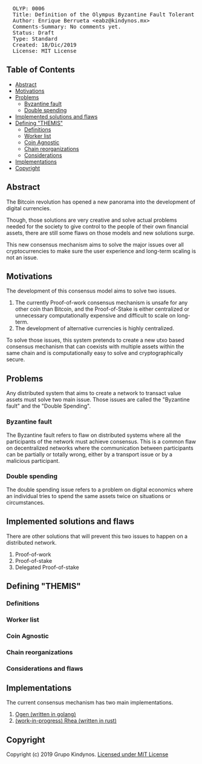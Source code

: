 <pre>
  OLYP: 0006
  Title: Definition of the Olympus Byzantine Fault Tolerant consensus system
  Author: Enrique Berrueta &lt;eabz@kindynos.mx&gt;
  Comments-Summary: No comments yet.
  Status: Draft
  Type: Standard
  Created: 18/Dic/2019
  License: MIT License
</pre>

## Table of Contents

* [Abstract](#abstract)
* [Motivations](#motivations)
* [Problems](#problems)
    * [Byzantine fault](#byzantine-fault)
    * [Double spending](#double-spending)
* [Implemented solutions and flaws](#implemented-solutions-and-flaws)
* [Defining "THEMIS"](#defining-themis)
    * [Definitions](#definitions)
    * [Worker list](#worker-list)
    * [Coin Agnostic](#coin-agnostic)
    * [Chain reorganizations](#chain-reorganizations)
    * [Considerations](#considerations-and-flaws)
* [Implementations](#implementations)
* [Copyright](#copyright)

## Abstract

The Bitcoin revolution has opened a new panorama into the development of digital currencies.

Though, those solutions are very creative and solve actual problems needed for the society to give control to the people of their own financial assets, there are still some flaws on those models and new solutions surge.

This new consensus mechanism aims to solve the major issues over all cryptocurrencies to make sure the user experience and long-term scaling is not an issue. 
    
## Motivations

The development of this consensus model aims to solve two issues. 

1. The currently Proof-of-work consensus mechanism is unsafe for any other coin than Bitcoin, and the Proof-of-Stake is either centralized or unnecessary computationally expensive and difficult to scale on long-term.
2. The development of alternative currencies is highly centralized.

To solve those issues, this system pretends to create a new utxo based consensus mechanism that can coexists with multiple assets within the same chain and is computationally easy to solve and cryptographically secure.

## Problems

Any distributed system that aims to create a network to transact value assets must solve two main issue. Those issues are called the "Byzantine fault" and the "Double Spending".

### Byzantine fault

The Byzantine fault refers to flaw on distributed systems where all the participants of the network must achieve consensus. This is a common flaw on decentralized networks where the communication between participants can be partially or totally wrong, either by a transport issue or by a malicious participant. 

### Double spending

The double spending issue refers to a problem on digital economics where an individual tries to spend the same assets twice on situations or circumstances.

## Implemented solutions and flaws

There are other solutions that will prevent this two issues to happen on a distributed network. 

1. Proof-of-work
2. Proof-of-stake
3. Delegated Proof-of-stake

## Defining "THEMIS"

### Definitions

### Worker list

### Coin Agnostic

### Chain reorganizations

### Considerations and flaws

## Implementations

The current consensus mechanism has two main implementations. 
1. [Ogen (written in golang)](https://github.com/grupokindynos/ogen)
2. [(work-in-progress) Rhea (written in rust)](https://github.com/grupokindynos/rhea)

    

## Copyright

Copyright (c) 2019 Grupo Kindynos.  [Licensed under MIT License](https://opensource.org/licenses/MIT)